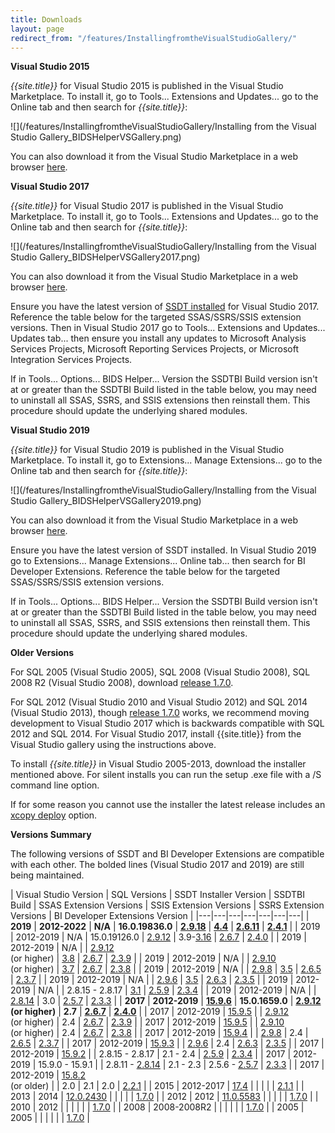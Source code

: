 ```yaml
---
title: Downloads
layout: page
redirect_from: "/features/InstallingfromtheVisualStudioGallery/"
---
```


**Visual Studio 2015**

*{{site.title}}* for Visual Studio 2015 is published in the Visual Studio Marketplace. To install it, go to Tools... Extensions and Updates... go to the Online tab and then search for *{{site.title}}*:

![](/features/InstallingfromtheVisualStudioGallery/Installing from the Visual Studio Gallery_BIDSHelperVSGallery.png)

You can also download it from the Visual Studio Marketplace in a web browser [here](https://marketplace.visualstudio.com/items?itemName=BIDSHelper.BIDSHelperforVisualStudio2015).


**Visual Studio 2017**

*{{site.title}}* for Visual Studio 2017 is published in the Visual Studio Marketplace. To install it, go to Tools... Extensions and Updates... go to the Online tab and then search for *{{site.title}}*:

![](/features/InstallingfromtheVisualStudioGallery/Installing from the Visual Studio Gallery_BIDSHelperVSGallery2017.png)

You can also download it from the Visual Studio Marketplace in a web browser [here](https://marketplace.visualstudio.com/items?itemName=BIDSHelper.BIDeveloperExtensionsVS2017).

Ensure you have the latest version of [SSDT installed](https://docs.microsoft.com/en-us/sql/ssdt/download-sql-server-data-tools-ssdt?view=sql-server-2017) for Visual Studio 2017. Reference the table below for the targeted SSAS/SSRS/SSIS extension versions. Then in Visual Studio 2017 go to Tools... Extensions and Updates... Updates tab... then ensure you install any updates to Microsoft Analysis Services Projects, Microsoft Reporting Services Projects, or Microsoft Integration Services Projects.

If in Tools... Options... BIDS Helper... Version the SSDTBI Build version isn't at or greater than the SSDTBI Build listed in the table below, you may need to uninstall all SSAS, SSRS, and SSIS extensions then reinstall them. This procedure should update the underlying shared modules.


**Visual Studio 2019**

*{{site.title}}* for Visual Studio 2019 is published in the Visual Studio Marketplace. To install it, go to Extensions... Manage Extensions... go to the Online tab and then search for *{{site.title}}*:

![](/features/InstallingfromtheVisualStudioGallery/Installing from the Visual Studio Gallery_BIDSHelperVSGallery2019.png)

You can also download it from the Visual Studio Marketplace in a web browser [here](https://marketplace.visualstudio.com/items?itemName=BIDSHelper.BIDeveloperExtensionsVS2019).

Ensure you have the latest version of SSDT installed. In Visual Studio 2019 go to Extensions... Manage Extensions... Online tab... then search for BI Developer Extensions. Reference the table below for the targeted SSAS/SSRS/SSIS extension versions.

If in Tools... Options... BIDS Helper... Version the SSDTBI Build version isn't at or greater than the SSDTBI Build listed in the table below, you may need to uninstall all SSAS, SSRS, and SSIS extensions then reinstall them. This procedure should update the underlying shared modules.

**Older Versions**

For SQL 2005 (Visual Studio 2005), SQL 2008 (Visual Studio 2008), SQL 2008 R2 (Visual Studio 2008), download [release 1.7.0](https://github.com/BIDeveloperExtensions/bideveloperextensions/releases/tag/v1.7.0).

For SQL 2012 (Visual Studio 2010 and Visual Studio 2012) and SQL 2014 (Visual Studio 2013), though [release 1.7.0](https://github.com/BIDeveloperExtensions/bideveloperextensions/releases/tag/v1.7.0) works, we recommend moving development to Visual Studio 2017 which is backwards compatible with SQL 2012 and SQL 2014. For Visual Studio 2017, install {{site.title}} from the Visual Studio gallery using the instructions above.

To install *{{site.title}}* in Visual Studio 2005-2013, download the installer mentioned above. For silent installs you can run the setup .exe file with a /S command line option.

If for some reason you cannot use the installer the latest release includes an [xcopy deploy](/features/xcopydeploy) option.


**Versions Summary**

The following versions of SSDT and BI Developer Extensions are compatible with each other. The bolded lines (Visual Studio 2017 and 2019) are still being maintained.

| Visual Studio Version | SQL Versions | SSDT Installer Version | SSDTBI Build | SSAS Extension Versions  | SSIS Extension Versions  | SSRS Extension Versions  | BI Developer Extensions Version |
|---|---|---|---|---|---|---|
| **2019**  | **2012-2022** | **N/A** | **16.0.19836.0** | **[2.9.18](https://probitools.gallerycdn.vsassets.io/extensions/probitools/microsoftanalysisservicesmodelingprojects/2.9.18/1626109082514/Microsoft.DataTools.AnalysisServices.vsix)**  | **[4.4](https://ssis.gallerycdn.vsassets.io/extensions/ssis/sqlserverintegrationservicesprojects/4.4.2/1674011659205/Microsoft.DataTools.IntegrationServices.exe)** | **[2.6.11](https://probitools.gallerycdn.vsassets.io/extensions/probitools/microsoftreportprojectsforvisualstudio/2.6.11/1632213678395/Microsoft.DataTools.ReportingServices.vsix)** | **[2.4.1](https://marketplace.visualstudio.com/items?itemName=BIDSHelper.BIDeveloperExtensionsVS2019)** |
| 2019  | 2012-2019 | N/A | 15.0.19126.0 | [2.9.12](https://marketplace.visualstudio.com/items?itemName=ProBITools.MicrosoftAnalysisServicesModelingProjects)  | 3.9-[3.16](https://ssis.gallerycdn.vsassets.io/extensions/ssis/sqlserverintegrationservicesprojects/3.16/1645603822968/Microsoft.DataTools.IntegrationServices.exe) | [2.6.7](https://marketplace.visualstudio.com/items?itemName=ProBITools.MicrosoftReportProjectsforVisualStudio) | [2.4.0](https://github.com/BIDeveloperExtensions/bideveloperextensions/releases/download/v2.4.0/BI.Developer.Extensions.2.4.0.for.VS2019.vsix) |
| 2019  | 2012-2019 | N/A | | [2.9.12](https://marketplace.visualstudio.com/items?itemName=ProBITools.MicrosoftAnalysisServicesModelingProjects)<br/>(or higher)  | [3.8](https://marketplace.visualstudio.com/items?itemName=SSIS.SqlServerIntegrationServicesProjects) | [2.6.7](https://marketplace.visualstudio.com/items?itemName=ProBITools.MicrosoftReportProjectsforVisualStudio) | [2.3.9](https://github.com/BIDeveloperExtensions/bideveloperextensions/releases/download/v2.3.9/BI.Developer.Extensions.2.3.9.for.VS2019.vsix) |
| 2019  | 2012-2019 | N/A | | [2.9.10](https://marketplace.visualstudio.com/items?itemName=ProBITools.MicrosoftAnalysisServicesModelingProjects)<br/>(or higher)  | [3.7](https://marketplace.visualstudio.com/items?itemName=SSIS.SqlServerIntegrationServicesProjects) | [2.6.7](https://marketplace.visualstudio.com/items?itemName=ProBITools.MicrosoftReportProjectsforVisualStudio) | [2.3.8](https://github.com/BIDeveloperExtensions/bideveloperextensions/releases/download/v2.3.8/BI.Developer.Extensions.2.3.8.for.VS2019.vsix) |
| 2019  | 2012-2019 | N/A | | [2.9.8](https://marketplace.visualstudio.com/items?itemName=ProBITools.MicrosoftAnalysisServicesModelingProjects)  | [3.5](https://marketplace.visualstudio.com/items?itemName=SSIS.SqlServerIntegrationServicesProjects) | [2.6.5](https://marketplace.visualstudio.com/items?itemName=ProBITools.MicrosoftReportProjectsforVisualStudio) | [2.3.7](https://github.com/BIDeveloperExtensions/bideveloperextensions/releases/tag/v2.3.7) |
| 2019  | 2012-2019 | N/A | | [2.9.6](https://marketplace.visualstudio.com/items?itemName=ProBITools.MicrosoftAnalysisServicesModelingProjects)  | [3.5](https://marketplace.visualstudio.com/items?itemName=SSIS.SqlServerIntegrationServicesProjects) | [2.6.3](https://marketplace.visualstudio.com/items?itemName=ProBITools.MicrosoftReportProjectsforVisualStudio) | [2.3.5](https://github.com/BIDeveloperExtensions/bideveloperextensions/releases/tag/v2.3.5) |
| 2019  | 2012-2019 | N/A | | 2.8.15 - 2.8.17 | [3.1](https://marketplace.visualstudio.com/items?itemName=SSIS.SqlServerIntegrationServicesProjects) | [2.5.9](https://marketplace.visualstudio.com/items?itemName=ProBITools.MicrosoftReportProjectsforVisualStudio) | [2.3.4](https://github.com/BIDeveloperExtensions/bideveloperextensions/releases/tag/v2.3.4) |
| 2019  | 2012-2019 | N/A | | [2.8.14](http://download.microsoft.com/download/D/3/5/D35E9147-77C9-444E-8D89-D95889B1FC2A/Microsoft.DataTools.AnalysisServices.vsix)  | 3.0 | [2.5.7](http://download.microsoft.com/download/2/7/A/27A18FE1-C5CC-46D3-9AC2-B3BBAED5E6C5/Microsoft.DataTools.ReportingServices.vsix)  | [2.3.3](https://github.com/BIDeveloperExtensions/bideveloperextensions/releases/tag/v2.3.3) |
| **2017**  | **2012-2019** | **[15.9.6](https://docs.microsoft.com/en-us/sql/ssdt/download-sql-server-data-tools-ssdt?view=sql-server-2017#ssdt-for-vs-2017-standalone-installer)** | **15.0.1659.0** | **[2.9.12](https://marketplace.visualstudio.com/items?itemName=ProBITools.MicrosoftAnalysisServicesModelingProjects)<br/>(or higher)**  | **2.7**  | **[2.6.7](https://marketplace.visualstudio.com/items?itemName=ProBITools.MicrosoftReportProjectsforVisualStudio)**  | **[2.4.0](https://marketplace.visualstudio.com/items?itemName=BIDSHelper.BIDeveloperExtensionsVS2017)** |
| 2017  | 2012-2019 | [15.9.5](https://docs.microsoft.com/en-us/sql/ssdt/download-sql-server-data-tools-ssdt?view=sql-server-2017#ssdt-for-vs-2017-standalone-installer) | | [2.9.12](https://marketplace.visualstudio.com/items?itemName=ProBITools.MicrosoftAnalysisServicesModelingProjects)<br/>(or higher)  | 2.4  | [2.6.7](https://marketplace.visualstudio.com/items?itemName=ProBITools.MicrosoftReportProjectsforVisualStudio)  | [2.3.9](https://github.com/BIDeveloperExtensions/bideveloperextensions/releases/download/v2.3.9/BI.Developer.Extensions.2.3.9.for.VS2017.vsix) |
| 2017  | 2012-2019 | [15.9.5](https://docs.microsoft.com/en-us/sql/ssdt/download-sql-server-data-tools-ssdt?view=sql-server-2017#ssdt-for-vs-2017-standalone-installer) | | [2.9.10](https://marketplace.visualstudio.com/items?itemName=ProBITools.MicrosoftAnalysisServicesModelingProjects)<br/>(or higher)  | 2.4  | [2.6.7](https://marketplace.visualstudio.com/items?itemName=ProBITools.MicrosoftReportProjectsforVisualStudio)  | [2.3.8](https://github.com/BIDeveloperExtensions/bideveloperextensions/releases/download/v2.3.8/BI.Developer.Extensions.2.3.8.for.VS2017.vsix) |
| 2017  | 2012-2019 | [15.9.4](https://docs.microsoft.com/en-us/sql/ssdt/download-sql-server-data-tools-ssdt?view=sql-server-2017#ssdt-for-vs-2017-standalone-installer) | | [2.9.8](https://marketplace.visualstudio.com/items?itemName=ProBITools.MicrosoftAnalysisServicesModelingProjects)  | 2.4  | [2.6.5](https://marketplace.visualstudio.com/items?itemName=ProBITools.MicrosoftReportProjectsforVisualStudio)  | [2.3.7](https://github.com/BIDeveloperExtensions/bideveloperextensions/releases/tag/v2.3.7) |
| 2017  | 2012-2019 | [15.9.3](https://docs.microsoft.com/en-us/sql/ssdt/download-sql-server-data-tools-ssdt?view=sql-server-2017#ssdt-for-vs-2017-standalone-installer) | | [2.9.6](https://marketplace.visualstudio.com/items?itemName=ProBITools.MicrosoftAnalysisServicesModelingProjects)  | 2.4  | [2.6.3](https://marketplace.visualstudio.com/items?itemName=ProBITools.MicrosoftReportProjectsforVisualStudio)  | [2.3.5](https://github.com/BIDeveloperExtensions/bideveloperextensions/releases/tag/v2.3.5) |
| 2017  | 2012-2019 | [15.9.2](https://docs.microsoft.com/en-us/sql/ssdt/download-sql-server-data-tools-ssdt?view=sql-server-2017#ssdt-for-vs-2017-standalone-installer) | | 2.8.15 - 2.8.17  | 2.1 - 2.4  | [2.5.9](https://marketplace.visualstudio.com/items?itemName=ProBITools.MicrosoftReportProjectsforVisualStudio)  | [2.3.4](https://github.com/BIDeveloperExtensions/bideveloperextensions/releases/tag/v2.3.4) |
| 2017  | 2012-2019 | 15.9.0 - 15.9.1 | | 2.8.11 - [2.8.14](http://download.microsoft.com/download/D/3/5/D35E9147-77C9-444E-8D89-D95889B1FC2A/Microsoft.DataTools.AnalysisServices.vsix) | 2.1 - 2.3  | 2.5.6 - [2.5.7](http://download.microsoft.com/download/2/7/A/27A18FE1-C5CC-46D3-9AC2-B3BBAED5E6C5/Microsoft.DataTools.ReportingServices.vsix)  | [2.3.3](https://github.com/BIDeveloperExtensions/bideveloperextensions/releases/tag/v2.3.3) |
| 2017  | 2012-2019 | [15.8.2](https://docs.microsoft.com/en-us/sql/ssdt/previous-releases-of-sql-server-data-tools-ssdt-and-ssdt-bi)<br/>(or older)  | | 2.0  | 2.1  | 2.0  | [2.2.1](https://github.com/BIDeveloperExtensions/bideveloperextensions/releases/tag/v2.2.1) |
| 2015  | 2012-2017 | [17.4](https://docs.microsoft.com/en-us/sql/ssdt/previous-releases-of-sql-server-data-tools-ssdt-and-ssdt-bi?view=sql-server-2017)  | |  |   |   | [2.1.1](https://marketplace.visualstudio.com/items?itemName=BIDSHelper.BIDSHelperforVisualStudio2015)  |
| 2013  | 2014 | [12.0.2430](https://www.microsoft.com/en-us/download/details.aspx?id=42313) |  |  |  |  |  [1.7.0](https://github.com/BIDeveloperExtensions/bideveloperextensions/releases/download/v1.7.0/BIDSHelper2014Setup.1.7.0.0.exe) |
| 2012  | 2012 | [11.0.5583](https://www.microsoft.com/en-us/download/details.aspx?id=36843) |  |  |  |  |  [1.7.0](https://github.com/BIDeveloperExtensions/bideveloperextensions/releases/download/v1.7.0/BIDSHelper2012Setup.1.7.0.0.1.exe) |
| 2010  | 2012 | |  |  |  |  |  [1.7.0](https://github.com/BIDeveloperExtensions/bideveloperextensions/releases/download/v1.7.0/BIDSHelper2012Setup.1.7.0.0.1.exe) |
| 2008  | 2008-2008R2  | | |  |  |  |  [1.7.0](https://github.com/BIDeveloperExtensions/bideveloperextensions/releases/download/v1.7.0/BIDSHelper2008Setup.1.7.0.0.exe) |
| 2005  | 2005 | | |  | |  |  [1.7.0](https://github.com/BIDeveloperExtensions/bideveloperextensions/releases/download/v1.7.0/BIDSHelper2005Setup.1.7.0.0.exe) |


